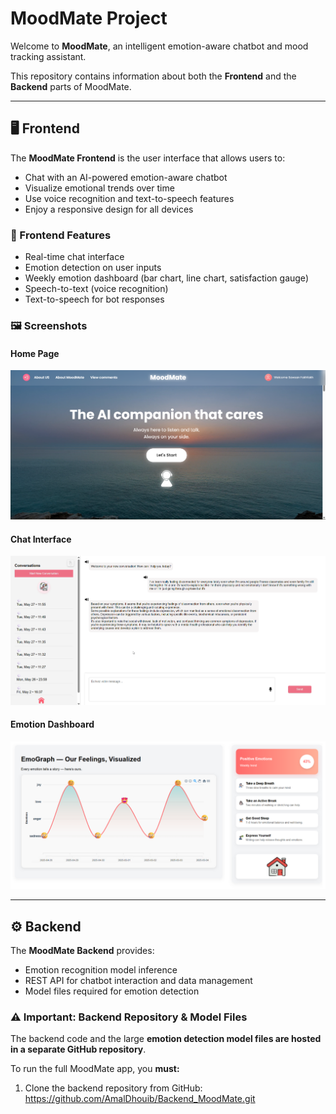 # MoodMate Project

Welcome to **MoodMate**, an intelligent emotion-aware chatbot and mood tracking assistant.

This repository contains information about both the **Frontend** and the **Backend** parts of MoodMate.

---

## 🖥️ Frontend

The **MoodMate Frontend** is the user interface that allows users to:

- Chat with an AI-powered emotion-aware chatbot  
- Visualize emotional trends over time  
- Use voice recognition and text-to-speech features  
- Enjoy a responsive design for all devices

### 🌟 Frontend Features

- Real-time chat interface  
- Emotion detection on user inputs  
- Weekly emotion dashboard (bar chart, line chart, satisfaction gauge)  
- Speech-to-text (voice recognition)  
- Text-to-speech for bot responses  

### 🖼️ Screenshots

#### Home Page  
![Home Page](screenshots/homepage.png)

#### Chat Interface  
![Chat Interface](screenshots/chat.png)

#### Emotion Dashboard  
![Emotion Dashboard](screenshots/dashboard.png)

---

## ⚙️ Backend

The **MoodMate Backend** provides:

- Emotion recognition model inference  
- REST API for chatbot interaction and data management  
- Model files required for emotion detection

### ⚠️ Important: Backend Repository & Model Files

The backend code and the large **emotion detection model files are hosted in a separate GitHub repository**.

To run the full MoodMate app, you **must:**

1. Clone the backend repository from GitHub:  
https://github.com/AmalDhouib/Backend_MoodMate.git
